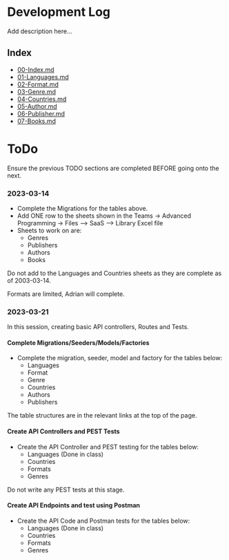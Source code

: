 # Development Log

Add description here...

## Index
- [00-Index.md](00-Index.md)
- [01-Languages.md](01-Languages.md)
- [02-Format.md](02-Format.md)
- [03-Genre.md](03-Genre.md)
- [04-Countries.md](04-Countries.md)
- [05-Author.md](05-Author.md)
- [06-Publisher.md](06-Publisher.md)
- [07-Books.md](99-Books.md)

# ToDo

Ensure the previous TODO sections are completed BEFORE going onto the next.

### 2023-03-14
- Complete the Migrations for the tables above.
- Add ONE row to the sheets shown in the Teams -> Advanced Programming -> Files --> SaaS --> Library Excel file
- Sheets to work on are:
  - Genres
  - Publishers
  - Authors
  - Books

Do not add to the Languages and Countries sheets as they are complete as of 2003-03-14.

Formats are limited, Adrian will complete.

### 2023-03-21

In this session, creating basic API controllers, Routes and Tests.

#### Complete Migrations/Seeders/Models/Factories

- Complete the migration, seeder, model and factory for the tables below:
  - Languages
  - Format
  - Genre
  - Countries
  - Authors
  - Publishers

The table structures are in the relevant links at the top of the page.

#### Create API Controllers and PEST Tests

- Create the API Controller and PEST testing for the tables below:
  - Languages (Done in class)
  - Countries
  - Formats
  - Genres
  
Do not write any PEST tests at this stage.

#### Create API Endpoints and test using Postman 
- Create the API Code and Postman tests for the tables below:
  - Languages (Done in class)
  - Countries
  - Formats
  - Genres


